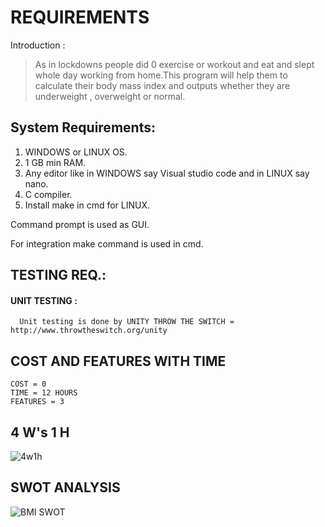 # REQUIREMENTS

Introduction :
> As in lockdowns people did 0 exercise or workout and eat and slept whole day working from home.This program will help them to calculate their body mass index and outputs whether they are underweight , overweight or normal.


## System Requirements:
1. WINDOWS or LINUX OS.
2. 1 GB min RAM.
3. Any editor like in WINDOWS say Visual studio code and in LINUX say nano.
4. C compiler.
5. Install make in cmd for LINUX.

  Command prompt is used as GUI.
  
  For integration make command is used in cmd.
  
  
## TESTING REQ.:
  #### UNIT TESTING :
      Unit testing is done by UNITY THROW THE SWITCH = http://www.throwtheswitch.org/unity  
      
## COST AND FEATURES WITH TIME
    COST = 0
    TIME = 12 HOURS
    FEATURES = 3
 
## 4 W's 1 H 

![4w1h](https://user-images.githubusercontent.com/80378720/114154835-754dff00-993e-11eb-8826-6693a6483a2c.png)

## SWOT ANALYSIS


![BMI SWOT](https://user-images.githubusercontent.com/80378720/114169014-a6cec680-994e-11eb-9f98-ab94e13d9e51.png)

      
